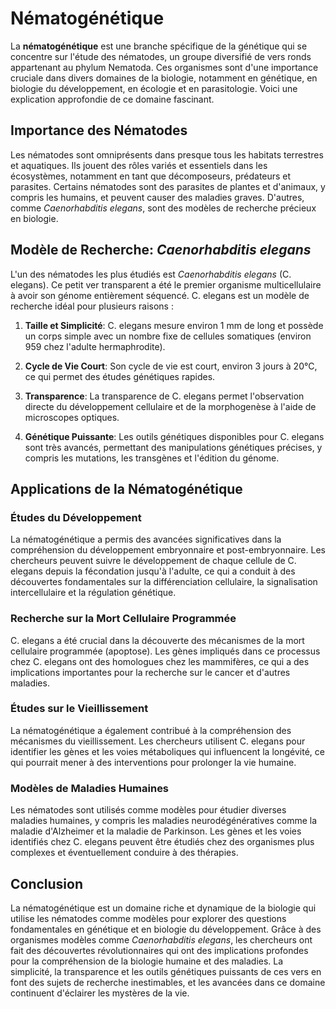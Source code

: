 # Nématogénétique

La **nématogénétique** est une branche spécifique de la génétique qui se concentre sur l'étude des nématodes, un groupe diversifié de vers ronds appartenant au phylum Nematoda. Ces organismes sont d'une importance cruciale dans divers domaines de la biologie, notamment en génétique, en biologie du développement, en écologie et en parasitologie. Voici une explication approfondie de ce domaine fascinant.

## Importance des Nématodes

Les nématodes sont omniprésents dans presque tous les habitats terrestres et aquatiques. Ils jouent des rôles variés et essentiels dans les écosystèmes, notamment en tant que décomposeurs, prédateurs et parasites. Certains nématodes sont des parasites de plantes et d'animaux, y compris les humains, et peuvent causer des maladies graves. D'autres, comme *Caenorhabditis elegans*, sont des modèles de recherche précieux en biologie.

## Modèle de Recherche: *Caenorhabditis elegans*

L'un des nématodes les plus étudiés est *Caenorhabditis elegans* (C. elegans). Ce petit ver transparent a été le premier organisme multicellulaire à avoir son génome entièrement séquencé. C. elegans est un modèle de recherche idéal pour plusieurs raisons :

1. **Taille et Simplicité**: C. elegans mesure environ 1 mm de long et possède un corps simple avec un nombre fixe de cellules somatiques (environ 959 chez l'adulte hermaphrodite).

2. **Cycle de Vie Court**: Son cycle de vie est court, environ 3 jours à 20°C, ce qui permet des études génétiques rapides.

3. **Transparence**: La transparence de C. elegans permet l'observation directe du développement cellulaire et de la morphogenèse à l'aide de microscopes optiques.

4. **Génétique Puissante**: Les outils génétiques disponibles pour C. elegans sont très avancés, permettant des manipulations génétiques précises, y compris les mutations, les transgènes et l'édition du génome.

## Applications de la Nématogénétique

### Études du Développement

La nématogénétique a permis des avancées significatives dans la compréhension du développement embryonnaire et post-embryonnaire. Les chercheurs peuvent suivre le développement de chaque cellule de C. elegans depuis la fécondation jusqu'à l'adulte, ce qui a conduit à des découvertes fondamentales sur la différenciation cellulaire, la signalisation intercellulaire et la régulation génétique.

### Recherche sur la Mort Cellulaire Programmée

C. elegans a été crucial dans la découverte des mécanismes de la mort cellulaire programmée (apoptose). Les gènes impliqués dans ce processus chez C. elegans ont des homologues chez les mammifères, ce qui a des implications importantes pour la recherche sur le cancer et d'autres maladies.

### Études sur le Vieillissement

La nématogénétique a également contribué à la compréhension des mécanismes du vieillissement. Les chercheurs utilisent C. elegans pour identifier les gènes et les voies métaboliques qui influencent la longévité, ce qui pourrait mener à des interventions pour prolonger la vie humaine.

### Modèles de Maladies Humaines

Les nématodes sont utilisés comme modèles pour étudier diverses maladies humaines, y compris les maladies neurodégénératives comme la maladie d'Alzheimer et la maladie de Parkinson. Les gènes et les voies identifiés chez C. elegans peuvent être étudiés chez des organismes plus complexes et éventuellement conduire à des thérapies.

## Conclusion

La nématogénétique est un domaine riche et dynamique de la biologie qui utilise les nématodes comme modèles pour explorer des questions fondamentales en génétique et en biologie du développement. Grâce à des organismes modèles comme *Caenorhabditis elegans*, les chercheurs ont fait des découvertes révolutionnaires qui ont des implications profondes pour la compréhension de la biologie humaine et des maladies. La simplicité, la transparence et les outils génétiques puissants de ces vers en font des sujets de recherche inestimables, et les avancées dans ce domaine continuent d'éclairer les mystères de la vie.
